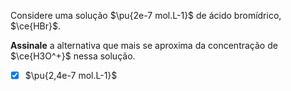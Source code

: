 Considere uma solução $\pu{2e-7 mol.L-1}$ de ácido bromídrico, $\ce{HBr}$.

**Assinale** a alternativa que mais se aproxima da concentração de $\ce{H3O^+}$ nessa solução.

- [x] $\pu{2,4e-7 mol.L-1}$

